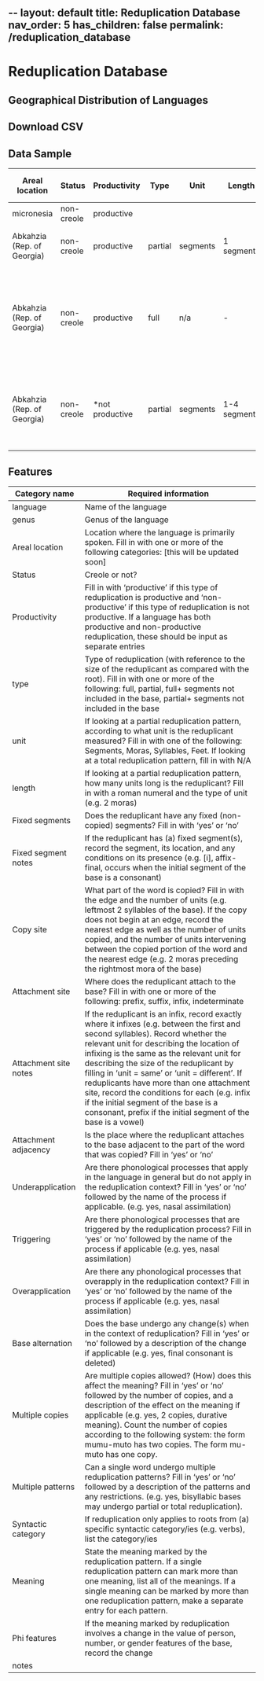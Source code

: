 --
layout: default
title: Reduplication Database
nav_order: 5
has_children: false
permalink: /reduplication_database
---

# Reduplication Database

## Geographical Distribution of Languages


## Download CSV

## Data Sample

| Areal location             | Status     | Productivity      | Type    | Unit     | Length       | Fixed segments          | Fixed segment notes | Copy site                    | Attachment site | Attachment site notes         | Attachment adjacency | Underapplication | Triggering      | Overapplication | Base alternation | Multiple copies | Multiple patterns                                                        | Syntactic category         | Meaning            | Phi features                              |
|----------------------------|------------|-------------------|---------|----------|--------------|-------------------------|---------------------|------------------------------|-----------------|-------------------------------|----------------------|------------------|-----------------|-----------------|------------------|-----------------|--------------------------------------------------------------------------|----------------------------|--------------------|-------------------------------------------|
| micronesia                 | non-creole | productive        |         |          |              |                         |                     |                              |                 |                               |                      |                  |                 |                 |                  |                 |                                                                          |                            |                    |                                           |
| Abkahzia (Rep. of Georgia) | non-creole | productive        | partial | segments | 1 segment    | no                      | -                   | 1st consonant of verbal root | infix           | next to base, gemination-like | yes                  | no               | vowel insertion | no              | no               | no              | no                                                                       | verbs                      | action intensifier | n/a                                       |
| Abkahzia (Rep. of Georgia) | non-creole | productive        | full    | n/a      | -            | no                      | -                   | n/a                          | prefix          |                               | yes                  | no               | no              | no              | no               | no              | yes,  one example has word-final   vowel deleted in copy (or not copied) | nouns, adverbs, adjectives | adverbalization    | n/a                                       |
| Abkahzia (Rep. of Georgia) | non-creole | *not productive | partial | segments | 1-4 segments | à-o, k'-m, l-J̌, x-j | unpredictable       | **                           | **              | infix                         | yes                  | no               | no              | no              | no               | no              | yes                                                                      | ***                        | ***                | *** may have example of number and person |

## Features

| Category name         | Required information                                                                                                                                                                                                                                                                                                                                                                                                                                                                                                           |
|-----------------------|--------------------------------------------------------------------------------------------------------------------------------------------------------------------------------------------------------------------------------------------------------------------------------------------------------------------------------------------------------------------------------------------------------------------------------------------------------------------------------------------------------------------------------|
| language              | Name of the language                                                                                                                                                                                                                                                                                                                                                                                                                                                                                                           |
| genus                 | Genus of the language                                                                                                                                                                                                                                                                                                                                                                                                                                                                                                          |
| Areal location        | Location where the language is primarily spoken. Fill in with one or more of the following categories: [this will be updated soon]                                                                                                                                                                                                                                                                                                                                                                                             |
| Status                | Creole or not?                                                                                                                                                                                                                                                                                                                                                                                                                                                                                                                 |
| Productivity          | Fill in with ‘productive’ if this type of reduplication is productive and ‘non-productive’ if this type of reduplication is not productive. If a language has both productive and non-productive reduplication, these should be input as separate entries                                                                                                                                                                                                                                                                      |
| type                  | Type of reduplication (with reference to the size of the reduplicant as compared with the root). Fill in with one or more of the following: full, partial, full+ segments not included in the base, partial+ segments not included in the base                                                                                                                                                                                                                                                                                 |
| unit                  | If looking at a partial reduplication pattern, according to what unit is the reduplicant measured? Fill in with one of the following: Segments, Moras, Syllables, Feet.  If looking at a total reduplication pattern, fill in with N/A                                                                                                                                                                                                                                                                                         |
| length                | If looking at a partial reduplication pattern, how many units long is the reduplicant? Fill in with a roman numeral and the type of unit (e.g. 2 moras)                                                                                                                                                                                                                                                                                                                                                                        |
| Fixed segments        | Does the reduplicant have any fixed (non-copied) segments? Fill in with ‘yes’ or ‘no’                                                                                                                                                                                                                                                                                                                                                                                                                                          |
| Fixed segment notes   | If the reduplicant has (a) fixed segment(s), record the segment, its location, and any conditions on its presence (e.g. [i], affix-final, occurs when the initial segment of the base is a consonant)                                                                                                                                                                                                                                                                                                                          |
| Copy site             | What part of the word is copied? Fill in with the edge and the number of units (e.g. leftmost 2 syllables of the base). If the copy does not begin at an edge, record the nearest edge as well as the number of units copied, and the number of units intervening between the copied portion of the word and the nearest edge (e.g. 2 moras preceding the rightmost mora of the base)                                                                                                                                          |
| Attachment site       | Where does the reduplicant attach to the base? Fill in with one or more of the following: prefix, suffix, infix, indeterminate                                                                                                                                                                                                                                                                                                                                                                                                 |
| Attachment site notes | If the reduplicant is an infix, record exactly where it infixes (e.g. between the first and second syllables). Record whether the relevant unit for describing the location of infixing is the same as the relevant unit for describing the size of the reduplicant by filling in ‘unit = same’ or ‘unit = different’. If reduplicants have more than one attachment site, record the conditions for each (e.g. infix if the initial segment of the base is a consonant, prefix if the initial segment of the base is a vowel) |
| Attachment adjacency  | Is the place where the reduplicant attaches to the base adjacent to the part of the word that was copied? Fill in ‘yes’ or ‘no’                                                                                                                                                                                                                                                                                                                                                                                                |
| Underapplication      | Are there phonological processes that apply in the language in general but do not apply in the reduplication context? Fill in ‘yes’ or ‘no’ followed by the name of the process if applicable. (e.g. yes, nasal assimilation)                                                                                                                                                                                                                                                                                                  |
| Triggering            | Are there phonological processes that are triggered by the reduplication process? Fill in ‘yes’ or ‘no’ followed by the name of the process if applicable (e.g. yes, nasal assimilation)                                                                                                                                                                                                                                                                                                                                       |
| Overapplication       | Are there any phonological processes that overapply in the reduplication context? Fill in ‘yes’ or ‘no’ followed by the name of the process if applicable (e.g. yes, nasal assimilation)                                                                                                                                                                                                                                                                                                                                       |
| Base alternation      | Does the base undergo any change(s) when in the context of reduplication? Fill in ‘yes’ or ‘no’ followed by a description of the change if applicable (e.g. yes, final consonant is deleted)                                                                                                                                                                                                                                                                                                                                   |
| Multiple copies       | Are multiple copies allowed? (How) does this affect the meaning? Fill in ‘yes’ or ‘no’ followed by the number of copies, and a description of the effect on the meaning if applicable (e.g. yes, 2 copies, durative meaning). Count the number of copies according to the following system: the form mumu-muto has two copies. The form mu-muto has one copy.                                                                                                                                                                  |
| Multiple patterns     | Can a single word undergo multiple reduplication patterns? Fill in ‘yes’ or ‘no’ followed by a description of the patterns and any restrictions. (e.g. yes, bisyllabic bases may undergo partial or total reduplication).                                                                                                                                                                                                                                                                                                      |
| Syntactic category    | If reduplication only applies to roots from (a) specific syntactic category/ies (e.g. verbs), list the category/ies                                                                                                                                                                                                                                                                                                                                                                                                            |
| Meaning               | State the meaning marked by the reduplication pattern. If a single reduplication pattern can mark more than one meaning, list all of the meanings. If a single meaning can be marked by more than one reduplication pattern, make a separate entry for each pattern.                                                                                                                                                                                                                                                           |
| Phi features          | If the meaning marked by reduplication involves a change in the value of person, number, or gender features of the base, record the change                                                                                                                                                                                                                                                                                                                                                                                     |
| notes                 |                                                                                                                                                                                                                                                                                                                                                                                                                                                                                                                                |                                                                                                                                                                                                                                                                                                                                                                                                                                                                                                                            |
